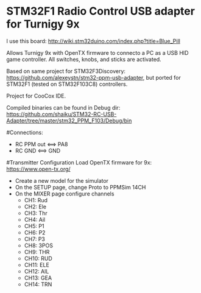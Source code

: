 # STM32F1 Radio Control USB adapter for Turnigy 9x
I use this board: http://wiki.stm32duino.com/index.php?title=Blue_Pill

Allows Turnigy 9x with OpenTX firmware to connecto a PC as a USB HID game controller.
All switches, knobs, and sticks are activated.

Based on same project for STM32F3Discovery: https://github.com/alexeystn/stm32-ppm-usb-adapter, but ported for STM32F1 (tested on STM32F103C8) controllers.

Project for CooCox IDE.

Compiled binaries can be found in Debug dir: https://github.com/shaiku/STM32-RC-USB-Adapter/tree/master/stm32_PPM_F103/Debug/bin

#Connections:
- RC PPM out <==> PA8
- RC GND <==> GND

#Transmitter Configuration
Load OpenTX firmware for 9x: https://www.open-tx.org/

* Create a new model for the simulator
* On the SETUP page, change Proto to PPMSim 14CH
* On the MIXER page configure channels
    * CH1:  Rud
    * CH2:  Ele
    * CH3:  Thr
    * CH4:  Ail
    * CH5:  P1
    * CH6:  P2
    * CH7:  P3
    * CH8:  3POS
    * CH9:  THR
    * CH10: RUD
    * CH11: ELE
    * CH12: AIL
    * CH13: GEA
    * CH14: TRN